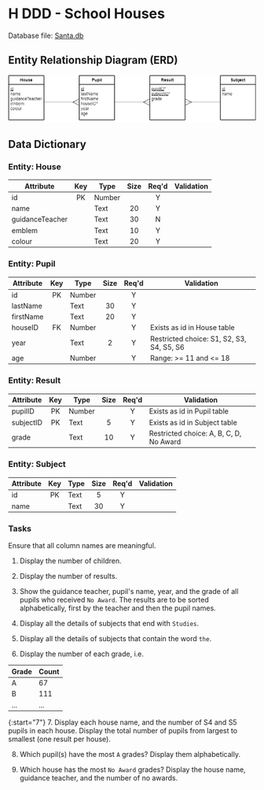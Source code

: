 # H DDD - School Houses

Database file: [Santa.db](../../../n5/ddd/N5-DDD-School-Houses/assets/SchoolHouses.db "Download file")


## Entity Relationship Diagram (ERD)

![ERD](assets/Diagrams/ERD-HouseSubject.png)


## Data Dictionary

### Entity: House

| Attribute       | Key   | Type   | Size  | Req'd | Validation |
| ---------       | :---: | ----   | :---: | :---: | ---------- |
| id              | PK    | Number |       | Y     | |
| name            |       | Text   | 20    | Y     | |
| guidanceTeacher |       | Text   | 30    | N     | |
| emblem          |       | Text   | 10    | Y     | |
| colour          |       | Text   | 20    | Y     | |


### Entity: Pupil

| Attribute | Key   | Type   | Size  | Req'd | Validation |
| --------- | :---: | ----   | :---: | :---: | ---------- |
| id        | PK    | Number |       | Y     | |
| lastName  |       | Text   | 30    | Y     | |
| firstName |       | Text   | 20    | Y     | |
| houseID   | FK    | Number |       | Y     | Exists as id in House table |
| year      |       | Text   | 2     | Y     | Restricted choice: S1, S2, S3, S4, S5, S6 |
| age       |       | Number |       | Y     | Range: >= 11 and <= 18 |


### Entity: Result

| Attribute | Key   | Type   | Size  | Req'd | Validation |
| --------- | :---: | ----   | :---: | :---: | ---------- |
| pupilID   | PK    | Number |       | Y     | Exists as id in Pupil table |
| subjectID | PK    | Text   | 5     | Y     | Exists as id in Subject table |
| grade     |       | Text   | 10    | Y     | Restricted choice: A, B, C, D, No Award |


### Entity: Subject

| Attribute | Key   | Type   | Size  | Req'd | Validation |
| --------- | :---: | ----   | :---: | :---: | ---------- |
| id        | PK    | Text   | 5     | Y     | |
| name      |       | Text   | 30    | Y     | |


### Tasks

Ensure that all column names are meaningful.

1. Display the number of children.

2. Display the number of results.

3. Show the guidance teacher, pupil's name, year, and the grade of all pupils who received `No Award`.  The results are to be sorted alphabetically, first by the teacher and then the pupil names.

4. Display all the details of subjects that end with `Studies`.

5. Display all the details of subjects that contain the word `the`.

6. Display the number of each grade, i.e.

| Grade | Count |
| ----- | ----- |
| A     | 67 |
| B     | 111 |
| ...   | ... |

{:start="7"}
7. Display each house name, and the number of S4 and S5 pupils in each house.  Display the total number of pupils from largest to smallest (one result per house).

8. Which pupil(s) have the most `A` grades?  Display them alphabetically.

9. Which house has the most `No Award` grades?  Display the house name, guidance teacher, and the number of no awards.

